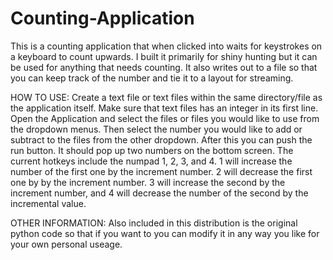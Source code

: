# Counting-Application
This is a counting application that when clicked into waits for keystrokes on a keyboard to count upwards. I built it primarily for shiny hunting but it can be used for anything that needs counting. It also writes out to a file so that you can keep track of the number and tie it to a layout for streaming. 

HOW TO USE:
  Create a text file or text files within the same directory/file as the application itself. Make sure that text files has an integer in its first line.
  Open the Application and select the files or files you would like to use from the dropdown menus. Then select the number you would like to add or           subtract to the files from the other dropdown. After this you can push the run button. It should pop up two numbers on the bottom screen. The current       hotkeys include the numpad 1, 2, 3, and 4. 1 will increase the number of the first one by the increment number. 2 will decrease the first one by by the     increment number. 3 will increase the second by the increment number, and 4 will decrease the number of the second by the incremental value.
  
 OTHER INFORMATION:
  Also included in this distribution is the original python code so that if you want to you can modify it in any way you like for your own personal useage.
